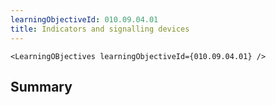 ```yaml
---
learningObjectiveId: 010.09.04.01
title: Indicators and signalling devices
---
```


```tsx eval
<LearningOBjectives learningObjectiveId={010.09.04.01} />
```

## Summary
